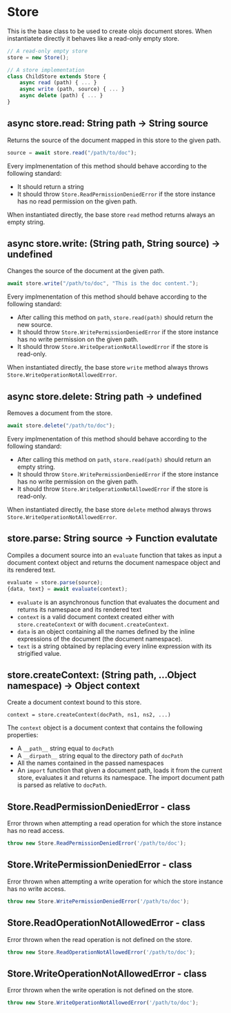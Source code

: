 <!--<% __render__ = require 'markdown' %>-->
Store
============================================================================
This is the base class to be used to create olojs document stores.
When instantiatete directly it behaves like a read-only empty store.
```js
// A read-only empty store
store = new Store();

// A store implementation
class ChildStore extends Store {
    async read (path) { ... }
    async write (path, source) { ... }
    async delete (path) { ... }
}
```
  
async store.read: String path -> String source
------------------------------------------------------------------------
Returns the source of the document mapped in this store to the given
path.
```js
source = await store.read("/path/to/doc");
```
Every implmenentation of this method should behave according to the
following standard:
- It should return a string
- It should throw `Store.ReadPermissionDeniedError` if the store
  instance has no read permission on the given path.
 
When instantiated directly, the base store `read` method returns always
an empty string.
  
async store.write: (String path, String source) -> undefined
------------------------------------------------------------------------
Changes the source of the document at the given path.
```js
await store.write("/path/to/doc", "This is the doc content.");
```
Every implmenentation of this method should behave according to the
following standard:
- After calling this method on `path`, `store.read(path)` should
  return the new source.
- It should throw `Store.WritePermissionDeniedError` if the store
  instance has no write permission on the given path.
- It should throw `Store.WriteOperationNotAllowedError` if the store
  is read-only.
   
When instantiated directly, the base store `write` method always throws
`Store.WriteOperationNotAllowedError`.
  
async store.delete: String path -> undefined
------------------------------------------------------------------------
Removes a document from the store.
```js
await store.delete("/path/to/doc");
```
Every implmenentation of this method should behave according to the
following standard:
- After calling this method on `path`, `store.read(path)` should
  return an empty string.
- It should throw `Store.WritePermissionDeniedError` if the store
  instance has no write permission on the given path.
- It should throw `Store.WriteOperationNotAllowedError` if the store
  is read-only.
 
When instantiated directly, the base store `delete` method always throws
`Store.WriteOperationNotAllowedError`.
  
store.parse: String source -> Function evalutate
------------------------------------------------------------------------
Compiles a document source into an `evaluate` function that takes as input
a document context object and returns the document namespace object and its
rendered text.
```js
evaluate = store.parse(source);
{data, text} = await evaluate(context);
```
- `evaluate` is an asynchronous function that evaluates the document and
  returns its namespace and its rendered text
- `context` is a valid document context created either with
  `store.createContext` or with `document.createContext`.
- `data` is an object containing all the names defined by the inline
  expressions of the document (the document namespace).
- `text` is a string obtained by replacing every inline expression with its
  strigified value.
  
store.createContext: (String path, ...Object namespace) -> Object context
------------------------------------------------------------------------
Create a document context bound to this store.

```
context = store.createContext(docPath, ns1, ns2, ...)
```

The `context` object is a document context that contains the following
properties:

- A `__path__` string equal to `docPath`
- A `__dirpath__` string equal to the directory path of `docPath`
- All the names contained in the passed namespaces
- An `import` function that given a document path, loads it from the
  current store, evaluates it and returns its namespace. The import
  document path is parsed as relative to `docPath`.
  
Store.ReadPermissionDeniedError - class
----------------------------------------------------------------------------
Error thrown when attempting a read operation for which the store instance
has no read access.
```js
throw new Store.ReadPermissionDeniedError('/path/to/doc');
```
  
Store.WritePermissionDeniedError - class
----------------------------------------------------------------------------
Error thrown when attempting a write operation for which the store instance
has no write access.
```js
throw new Store.WritePermissionDeniedError('/path/to/doc');
```
  
Store.ReadOperationNotAllowedError - class
----------------------------------------------------------------------------
Error thrown when the read operation is not defined on the store.
```js
throw new Store.ReadOperationNotAllowedError('/path/to/doc');
```
  
Store.WriteOperationNotAllowedError - class
----------------------------------------------------------------------------
Error thrown when the write operation is not defined on the store.
```js
throw new Store.WriteOperationNotAllowedError('/path/to/doc');
```
  


